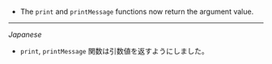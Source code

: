 * The `print` and `printMessage` functions now return the argument value.

----
*Japanese*

* `print`, `printMessage` 関数は引数値を返すようにしました。

